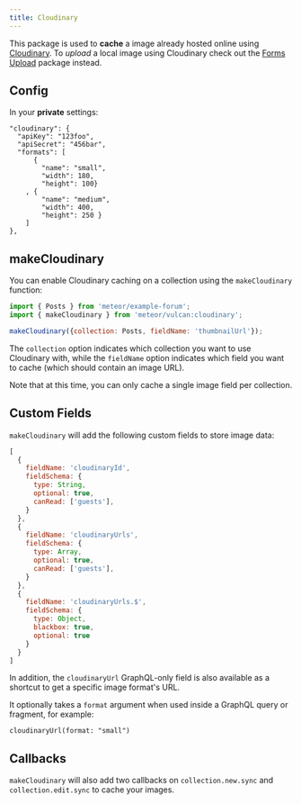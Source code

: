 ```yaml
---
title: Cloudinary
---
```


This package is used to **cache** a image already hosted online using [Cloudinary](http://cloudinary.com). To *upload* a local image using Cloudinary check out the [Forms Upload](/forms-upload.html) package instead. 

## Config

In your **private** settings:

```
"cloudinary": {
  "apiKey": "123foo",
  "apiSecret": "456bar",
  "formats": [
      {
        "name": "small",
        "width": 180,
        "height": 100}
    , {
        "name": "medium",
        "width": 400,
        "height": 250 }
    ]
},
```

## makeCloudinary

You can enable Cloudinary caching on a collection using the `makeCloudinary` function:

```js
import { Posts } from 'meteor/example-forum';
import { makeCloudinary } from 'meteor/vulcan:cloudinary';

makeCloudinary({collection: Posts, fieldName: 'thumbnailUrl'});
```

The `collection` option indicates which collection you want to use Cloudinary with, while the `fieldName` option indicates which field you want to cache (which should contain an image URL). 

Note that at this time, you can only cache a single image field per collection. 

## Custom Fields

`makeCloudinary` will add the following custom fields to store image data:

```js
[
  {
    fieldName: 'cloudinaryId',
    fieldSchema: {
      type: String,
      optional: true,
      canRead: ['guests'],
    }
  },
  {
    fieldName: 'cloudinaryUrls',
    fieldSchema: {
      type: Array,
      optional: true,
      canRead: ['guests'],
    }
  },
  {
    fieldName: 'cloudinaryUrls.$',
    fieldSchema: {
      type: Object,
      blackbox: true,
      optional: true
    }
  }
]
```

In addition, the `cloudinaryUrl` GraphQL-only field is also available as a shortcut to get a specific image format's URL. 

It optionally takes a `format` argument when used inside a GraphQL query or fragment, for example:

```
cloudinaryUrl(format: "small")
```

## Callbacks

`makeCloudinary` will also add two callbacks on `collection.new.sync` and `collection.edit.sync` to cache your images. 
